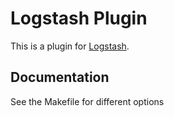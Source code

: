 # Logstash Plugin

This is a plugin for [Logstash](https://github.com/elastic/logstash).

## Documentation

See the Makefile for different options

